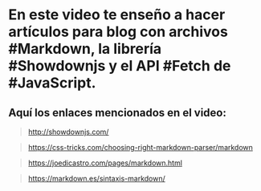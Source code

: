 # En este video te enseño a hacer artículos para blog con archivos #Markdown, la librería #Showdownjs y el API #Fetch de #JavaScript.

## Aquí los enlaces mencionados en el video:

> <http://showdownjs.com/>

> <https://css-tricks.com/choosing-right-markdown-parser/markdown>

> <https://joedicastro.com/pages/markdown.html>

> <https://markdown.es/sintaxis-markdown/>
